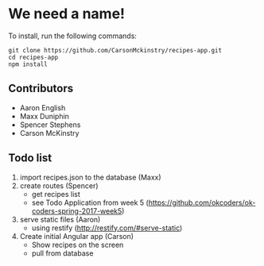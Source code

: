 # We need a name!

To install, run the following commands:

```
git clone https://github.com/CarsonMckinstry/recipes-app.git
cd recipes-app
npm install
```

## Contributors

- Aaron English
- Maxx Duniphin
- Spencer Stephens
- Carson McKinstry


## Todo list
1. import recipes.json to the database (Maxx)
2. create routes (Spencer)
   - get recipes list
   - see Todo Application from week 5 (https://github.com/okcoders/ok-coders-spring-2017-week5)
3. serve static files (Aaron)
    - using restify (http://restify.com/#serve-static)
4. Create initial Angular app (Carson)
    - Show recipes on the screen
     - pull from database
